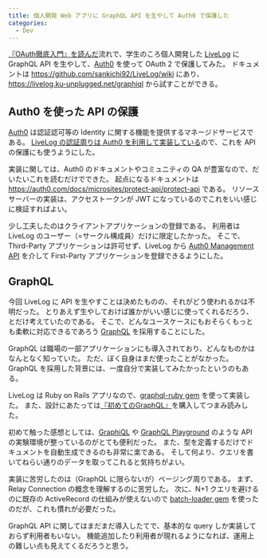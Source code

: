 ```yaml
---
title: 個人開発 Web アプリに GraphQL API を生やして Auth0 で保護した
categories:
  - Dev
---
```


[『OAuth徹底入門』を読んだ](2020-04-01-oauth_2_in_action.md)流れで、学生のころ個人開発した [LiveLog](https://livelog.ku-unplugged.net/) に GraphQL API を生やして、[Auth0](https://auth0.com/) を使って OAuth 2 で保護してみた。
ドキュメントは https://github.com/sankichi92/LiveLog/wiki にあり、 https://livelog.ku-unplugged.net/graphiql から試すことができる。

## Auth0 を使った API の保護

[Auth0](https://auth0.com/) は認証認可等の Identity に関する機能を提供するマネージドサービスである。
[LiveLog の認証周りは Auth0 を利用して実装している](https://qiita.com/sankichi92/items/a853cc814705884d92b3)ので、これを API の保護にも使うようにした。

実装に関しては、Auth0 のドキュメントやコミュニティの QA が豊富なので、だいたいこれを読むだけでできた。
起点になるドキュメントは https://auth0.com/docs/microsites/protect-api/protect-api である。
リソースサーバーの実装は、アクセストークンが JWT になっているのでこれをいい感じに検証すればよい。

少し工夫したのはクライアントアプリケーションの登録である。
利用者は LiveLog のユーザー（=サークル構成員）だけに限定したかった。
そこで、Third-Party アプリケーションは許可せず、LiveLog から [Auth0 Management API](https://auth0.com/docs/api/management/v2/#!/Clients/post_clients) を介して First-Party アプリケーションを登録できるようにした。

## GraphQL

今回 LiveLog に API を生やすことは決めたものの、それがどう使われるかは不明だった。
とりあえず生やしておけば誰かがいい感じに使ってくれるだろう、とだけ考えていたのである。
そこで、どんなユースケースにもおそらくもっとも柔軟に対応できるであろう [GraphQL](https://graphql.org/) を採用することにした。

GraphQL は職場の一部アプリケーションにも導入されており、どんなものかはなんとなく知っていた。
ただ、ぼく自身はまだ使ったことがなかった。
GraphQL を採用した背景には、一度自分で実装してみたかったというのもある。

LiveLog は Ruby on Rails アプリなので、[graphql-ruby gem](https://graphql-ruby.org/) を使って実装した。
また、設計にあたっては[『初めてのGraphQL』](https://www.oreilly.co.jp/books/9784873118932/)を購入してつまみ読みした。

初めて触った感想としては、[GraphiQL](https://github.com/graphql/graphiql/tree/master/packages/graphiql) や [GraphQL Playground](https://github.com/prisma-labs/graphql-playground) のような API の実験環境が整っているのがとても便利だった。
また、型を定義するだけでドキュメントを自動生成できるのも非常に楽である。
そして何より、クエリを書いてねらい通りのデータを取ってこれると気持ちがよい。

実装に苦労したのは（GraphQL に限らないが）ページング周りである。
まず、Relay Connection の概念を理解するのに苦労した。
次に、N+1 クエリを避けるのに既存の ActiveRecord の仕組みが使えないので [batch-loader gem](https://github.com/exAspArk/batch-loader) を使ったのだが、これも慣れが必要だった。

GraphQL API に関してはまだまだ導入したてで、基本的な query しか実装しておらず利用者もいない。
機能追加したり利用者が現れるようになれば、運用上の難しい点も見えてくるだろうと思う。

